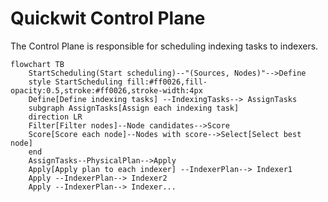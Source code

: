 # Quickwit Control Plane

The Control Plane is responsible for scheduling indexing tasks to indexers.

```mermaid
flowchart TB
    StartScheduling(Start scheduling)--"(Sources, Nodes)"-->Define
    style StartScheduling fill:#ff0026,fill-opacity:0.5,stroke:#ff0026,stroke-width:4px
    Define[Define indexing tasks] --IndexingTasks--> AssignTasks
    subgraph AssignTasks[Assign each indexing task]
    direction LR
    Filter[Filter nodes]--Node candidates-->Score
    Score[Score each node]--Nodes with score-->Select[Select best node]
    end
    AssignTasks--PhysicalPlan-->Apply
    Apply[Apply plan to each indexer] --IndexerPlan--> Indexer1
    Apply --IndexerPlan--> Indexer2
    Apply --IndexerPlan--> Indexer...
```

